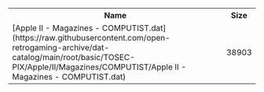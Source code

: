<table>
<tr><th>Name</th><th>Size</th></tr>
<tr><td>[Apple II - Magazines - COMPUTIST.dat](https://raw.githubusercontent.com/open-retrogaming-archive/dat-catalog/main/root/basic/TOSEC-PIX/Apple/II/Magazines/COMPUTIST/Apple II - Magazines - COMPUTIST.dat)</td><td>38903</td></tr>
</table>
